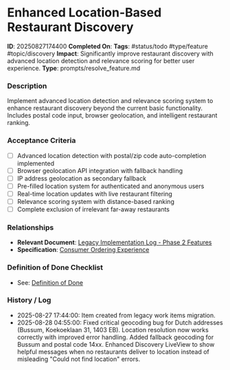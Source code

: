 # Enhanced Location-Based Restaurant Discovery

**ID**: 20250827174400
**Completed On**: 
**Tags**: #status/todo #type/feature #topic/discovery
**Impact**: Significantly improve restaurant discovery with advanced location detection and relevance scoring for better user experience.
**Type**: prompts/resolve_feature.md

### Description
Implement advanced location detection and relevance scoring system to enhance restaurant discovery beyond the current basic functionality. Includes postal code input, browser geolocation, and intelligent restaurant ranking.

### Acceptance Criteria
- [ ] Advanced location detection with postal/zip code auto-completion implemented
- [ ] Browser geolocation API integration with fallback handling
- [ ] IP address geolocation as secondary fallback
- [ ] Pre-filled location system for authenticated and anonymous users
- [ ] Real-time location updates with live restaurant filtering
- [ ] Relevance scoring system with distance-based ranking
- [ ] Complete exclusion of irrelevant far-away restaurants

### Relationships
* **Relevant Document**: [Legacy Implementation Log - Phase 2 Features](documentation/legacy_implementation_log.md)
* **Specification**: [Consumer Ordering Experience](documentation/product_specification.md)

### Definition of Done Checklist
* See: [Definition of Done](documentation/definition_of_done.md)

### History / Log
* 2025-08-27 17:44:00: Item created from legacy work items migration.
* 2025-08-28 04:55:00: Fixed critical geocoding bug for Dutch addresses (Bussum, Koekoeklaan 31, 1403 EB). Location resolution now works correctly with improved error handling. Added fallback geocoding for Bussum and postal code 14xx. Enhanced Discovery LiveView to show helpful messages when no restaurants deliver to location instead of misleading "Could not find location" errors.

